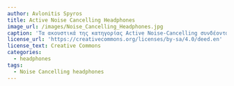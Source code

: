 ```yaml
---
author: Avlonitis Spyros
title: Active Noise Cancelling Headphones
image_url: /images/Noise_Cancelling_Headphones.jpg
caption: 'Τα ακουστικά της κατηγορίας Active Noise-Cancelling συνδέονται ασύρματα με Bluetooth, υποστηρίζουν ενεργητική απορρόφηση θορύβου με αναγνώριση και προσαρμογή περιβάλλοντος καθώς και ενσωμάτωση διαχείρισης Smart Things μέσω των υπηρεσιών συννέφου Google Assistant και Amazon Alexa.'
license_url: 'https://creativecommons.org/licenses/by-sa/4.0/deed.en'
license_text: Creative Commons
categories:
  - headphones
tags:
  - Noise Cancelling headphones
---
```


